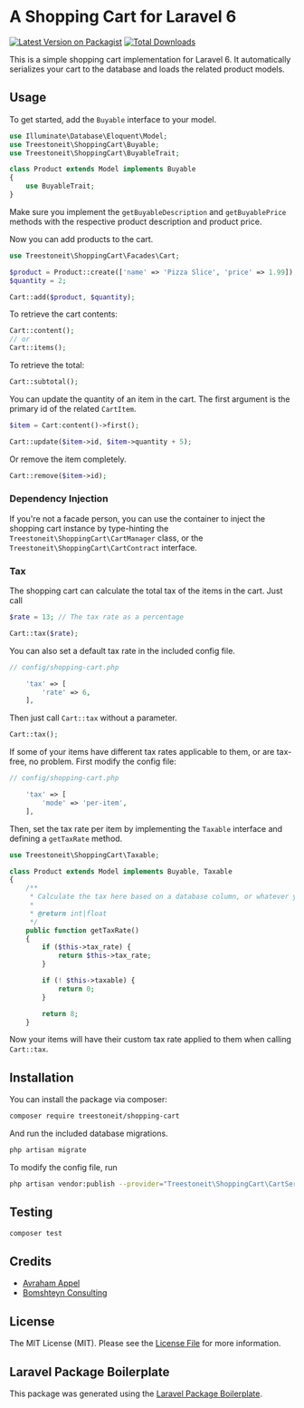 # A Shopping Cart for Laravel 6

[![Latest Version on Packagist](https://img.shields.io/packagist/v/treestoneit/shopping-cart.svg?style=flat-square)](https://packagist.org/packages/treestoneit/shopping-cart)
[![Total Downloads](https://img.shields.io/packagist/dt/treestoneit/shopping-cart.svg?style=flat-square)](https://packagist.org/packages/treestoneit/shopping-cart)

This is a simple shopping cart implementation for Laravel 6. It automatically serializes your cart to the database and loads the related product models.

## Usage

To get started, add the `Buyable` interface to your model.

```php
use Illuminate\Database\Eloquent\Model;
use Treestoneit\ShoppingCart\Buyable;
use Treestoneit\ShoppingCart\BuyableTrait;

class Product extends Model implements Buyable
{
    use BuyableTrait;
}
```

Make sure you implement the `getBuyableDescription` and `getBuyablePrice` methods with the respective product description and product price.

Now you can add products to the cart.
```php
use Treestoneit\ShoppingCart\Facades\Cart;

$product = Product::create(['name' => 'Pizza Slice', 'price' => 1.99]);
$quantity = 2;

Cart::add($product, $quantity);
```

To retrieve the cart contents:
```php
Cart::content();
// or
Cart::items();
```

To retrieve the total:
```php
Cart::subtotal();
```

You can update the quantity of an item in the cart. The first argument is the primary id of the related `CartItem`.
```php
$item = Cart:content()->first();

Cart::update($item->id, $item->quantity + 5);
```

Or remove the item completely.
```php
Cart::remove($item->id);
```

### Dependency Injection

If you're not a facade person, you can use the container to inject the shopping cart instance by type-hinting the `Treestoneit\ShoppingCart\CartManager` class, or the `Treestoneit\ShoppingCart\CartContract` interface.

### Tax

The shopping cart can calculate the total tax of the items in the cart. Just call
```php
$rate = 13; // The tax rate as a percentage

Cart::tax($rate);
```

You can also set a default tax rate in the included config file.
```php
// config/shopping-cart.php

    'tax' => [
        'rate' => 6,
    ],
```

Then just call `Cart::tax` without a parameter.
```php
Cart::tax();
```

If some of your items have different tax rates applicable to them, or are tax-free, no problem. First modify the config file:
```php
// config/shopping-cart.php

    'tax' => [
        'mode' => 'per-item',
    ],
```
Then, set the tax rate per item by implementing the `Taxable` interface and defining a `getTaxRate` method.
```php
use Treestoneit\ShoppingCart\Taxable;

class Product extends Model implements Buyable, Taxable
{
    /**
     * Calculate the tax here based on a database column, or whatever you will.
     *
     * @return int|float
     */
    public function getTaxRate()
    {
        if ($this->tax_rate) {
            return $this->tax_rate;
        }

        if (! $this->taxable) {
            return 0;
        }

        return 8;
    }
```

Now your items will have their custom tax rate applied to them when calling `Cart::tax`. 

## Installation

You can install the package via composer:

```bash
composer require treestoneit/shopping-cart
```

And run the included database migrations.

```bash
php artisan migrate
```

To modify the config file, run
```bash
php artisan vendor:publish --provider="Treestoneit\ShoppingCart\CartServiceProvider"
```

## Testing

``` bash
composer test
```

## Credits

- [Avraham Appel](https://github.com/treestoneit)
- [Bomshteyn Consulting](https://bomshteyn.com)

## License

The MIT License (MIT). Please see the [License File](LICENSE.md) for more information.

## Laravel Package Boilerplate

This package was generated using the [Laravel Package Boilerplate](https://laravelpackageboilerplate.com).
